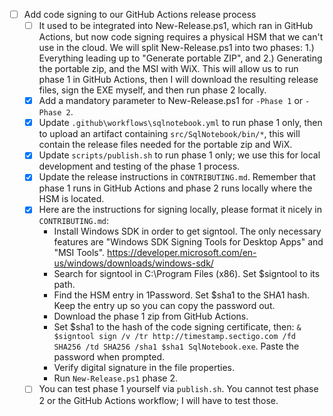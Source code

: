 - [ ] Add code signing to our GitHub Actions release process
    - [ ] It used to be integrated into New-Release.ps1, which ran in GitHub Actions, but now code signing requires a physical HSM that we can't use in the cloud. We will split New-Release.ps1 into two phases: 1.) Everything leading up to "Generate portable ZIP", and 2.) Generating the portable zip, and the MSI with WiX. This will allow us to run phase 1 in GitHub Actions, then I will download the resulting release files, sign the EXE myself, and then run phase 2 locally.
    - [x] Add a mandatory parameter to New-Release.ps1 for `-Phase 1` or `-Phase 2`.
    - [x] Update `.github\workflows\sqlnotebook.yml` to run phase 1 only, then to upload an artifact containing `src/SqlNotebook/bin/*`, this will contain the release files needed for the portable zip and WiX.
    - [x] Update `scripts/publish.sh` to run phase 1 only; we use this for local development and testing of the phase 1 process.
    - [x] Update the release instructions in `CONTRIBUTING.md`. Remember that phase 1 runs in GitHub Actions and phase 2 runs locally where the HSM is located.
    - [x] Here are the instructions for signing locally, please format it nicely in `CONTRIBUTING.md`:
        - Install Windows SDK in order to get signtool. The only necessary features are "Windows SDK Signing Tools for Desktop Apps" and "MSI Tools". https://developer.microsoft.com/en-us/windows/downloads/windows-sdk/
        - Search for signtool in C:\Program Files (x86). Set $signtool to its path.
        - Find the HSM entry in 1Password. Set $sha1 to the SHA1 hash. Keep the entry up so you can copy the password out.
        - Download the phase 1 zip from GitHub Actions.
        - Set $sha1 to the hash of the code signing certificate, then: `& $signtool sign /v /tr http://timestamp.sectigo.com /fd SHA256 /td SHA256 /sha1 $sha1 SqlNotebook.exe`. Paste the password when prompted.
        - Verify digital signature in the file properties.
        - Run `New-Release.ps1` phase 2.
    - [ ] You can test phase 1 yourself via `publish.sh`. You cannot test phase 2 or the GitHub Actions workflow; I will have to test those.
